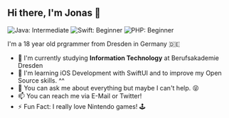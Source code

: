 ## Hi there, I'm Jonas 👋

![Java: Intermediate](https://img.shields.io/badge/Java-Intermediate-red) ![Swift: Beginner](https://img.shields.io/badge/Swift-Beginner-orange) ![PHP: Beginner](https://img.shields.io/badge/PHP-Beginner-blue)

I'm a 18 year old prgrammer from Dresden in Germany 🇩🇪

- 🔭 I'm currently studying **Information Technology** at Berufsakademie Dresden
- 🌱 I'm learning iOS Development with SwiftUI and to improve my Open Source skills. ^^
- 💬 You can ask me about everything but maybe I can't help. 😝
- 📫 You can reach me via E-Mail or Twitter!
- ⚡ Fun Fact: I really love Nintendo games! 🕹
